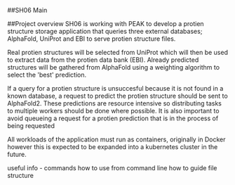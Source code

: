 ##SH06 Main


##Project overview
SH06 is working with PEAK to develop a protien structure storage application that queries three external databases; AlphaFold, UniProt and EBI to serve protien structure files. 

Real protien structures will be selected from UniProt which will then be used to extract data from the protien data bank (EBI).
Already predicted structures will be gathered from AlphaFold using a weighting algorithm to select the 'best' prediction.

If a query for a protien structure is unsuccesful because it is not found in a known database, a request to predict the protien structure should be sent to AlphaFold2. These predictions are resource intensive so distributing tasks to multiple workers should be done where possible. It is also important to avoid queueing a request for a protien prediction that is in the process of being requested

All workloads of the application must run as containers, originally in Docker however this is expected to be expanded into a kubernetes cluster in the future.


useful info - commands
how to use from command line
how to guide
file structure
